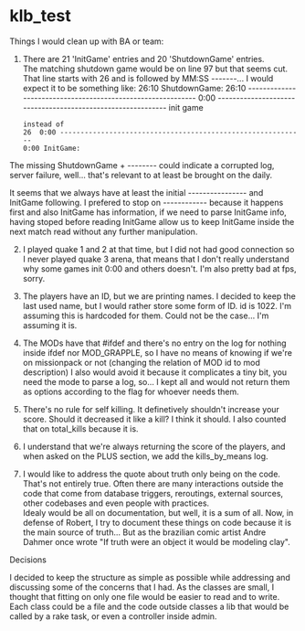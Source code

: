# klb_test

Things I would clean up with BA or team:
1)  There are 21 'InitGame' entries and 20 'ShutdownGame' entries.  
    The matching shutdown game would be on line 97 but that seems cut.  That line starts with 26 and is followed by MM:SS -------... 
    I would expect it to be something like:
        26:10 ShutdownGame:
        26:10 ------------------------------------------------------------
        0:00 ------------------------------------------------------------
        init game

        instead of
        26  0:00 ------------------------------------------------------------
        0:00 InitGame:
  The missing ShutdownGame + -------- could indicate a corrupted log, server failure, well... that's relevant to at least be brought on the daily.

  It seems that we always have at least the initial ---------------- and InitGame following.  I prefered to stop on ------------ because it happens first and also InitGame has information, if we need to parse InitGame info, having stoped before reading InitGame allow us to keep InitGame inside the next match read without any further manipulation.

2) I played quake 1 and 2 at that time, but I did not had good connection so I never played quake 3 arena, that means that I don't really understand why some games init 0:00 and others doesn't.  I'm also pretty bad at fps, sorry.

3) The players have an ID, but we are printing names.  I decided to keep the last used name, but I would rather store some form of ID.
   <world> id is 1022.  I'm assuming this is hardcoded for them.  Could not be the case... I'm assuming it is.

4) The MODs have that #ifdef and there's no entry on the log for nothing inside ifdef nor MOD_GRAPPLE, so I have no means of knowing if we're on missionpack or not (changing the relation of MOD id to mod description)
   I also would avoid it because it complicates a tiny bit, you need the mode to parse a log, so... I kept all and would not return them as options according to the flag for whoever needs them.

5) There's no rule for self killing.  It definetively shouldn't increase your score.  Should it decreased it like a <world> kill?  I think it should.  I also counted that on total_kills because it is.

6) I understand that we're always returning the score of the players, and when asked on the PLUS section, we add the kills_by_means log.

7) I would like to address the quote about truth only being on the code.  That's not entirely true. 
 Often there are many interactions outside the code that come from database triggers, reroutings, external sources, other codebases and even people with practices.  
 Idealy would be all on documentation, but well, it is a sum of all.  Now, in defense of Robert, I try to document these things on code because it is the main source of truth... 
 But as the brazilian comic artist Andre Dahmer once wrote "If truth were an object it would be modeling clay".

Decisions

I decided to keep the structure as simple as possible while addressing and discussing some of the concerns that I had.
As the classes are small, I thought that fitting on only one file would be easier to read and to write.
Each class could be a file and the code outside classes a lib that would be called by a rake task, or even a controller inside admin.
